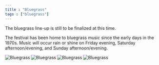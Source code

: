 ```yaml
---
title : "Bluegrass"
tags : ["bluegrass"]
---
```


The bluegrass line-up is still to be finalized at this time.

The festival has been home to bluegrass music since the early days in the 1970s. Music will occur rain or shine on Friday evening, Saturday afternoon/evening, and Sunday afternoon/evening.

![Bluegrass](/img/events/bluegrass/bluegrass1.jpg)
![Bluegrass](/img/events/bluegrass/bluegrass2.jpg)
![Bluegrass](/img/events/bluegrass/bluegrass3.jpg)
![Bluegrass](/img/events/bluegrass/bluegrass4.jpg)



